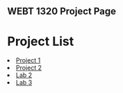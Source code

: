 ## WEBT 1320 Project Page

<h1>Project List</h1>

<Li><a href="project1/index.html" target="_blank">Project 1</a></Li>

<Li><a href="Project 2/index.html" target="_blank">Project 2</a></Li>

<li><a href="Lab 2/index.html" target="_blank">Lab 2</a></Li>

<li><a href="Lab 3/index.html" target="_blank">Lab 3</a></li>



